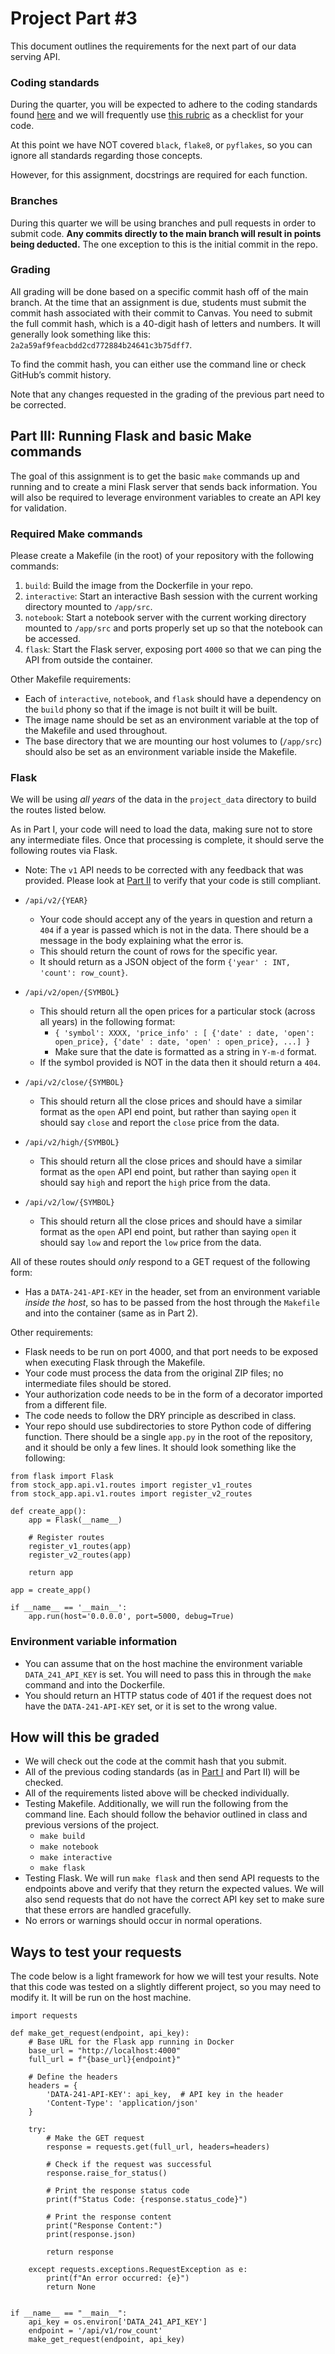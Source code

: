 # Project Part #3

This document outlines the requirements for the next part of our data serving API.

### Coding standards

During the quarter, you will be expected to adhere to the coding standards found [here](https://github.com/dsi-clinic/the-clinic/blob/main/coding-standards/coding-standards.md) and we will frequently use [this rubric](https://github.com/dsi-clinic/the-clinic/blob/main/rubrics/final-technical-cleanup.md) as a checklist for your code.

At this point we have NOT covered `black`, `flake8`, or `pyflakes`, so you can ignore all standards regarding those concepts.

However, for this assignment, docstrings are required for each function.

### Branches

During this quarter we will be using branches and pull requests in order to submit code. **Any commits directly to the main branch will result in points being deducted.** The one exception to this is the initial commit in the repo.

### Grading

All grading will be done based on a specific commit hash off of the main branch. At the time that an assignment is due, students must submit the commit hash associated with their commit to Canvas. You need to submit the full commit hash, which is a 40-digit hash of letters and numbers. It will generally look something like this: `2a2a59af9feacbdd2cd772884b24641c3b75dff7`.

To find the commit hash, you can either use the command line or check GitHub’s commit history.

Note that any changes requested in the grading of the previous part need to be corrected.

## Part III: Running Flask and basic Make commands

The goal of this assignment is to get the basic `make` commands up and running and to create a mini Flask server that sends back information. You will also be required to leverage environment variables to create an API key for validation.

### Required Make commands

Please create a Makefile (in the root) of your repository with the following commands:

1. `build`: Build the image from the Dockerfile in your repo.
2. `interactive`: Start an interactive Bash session with the current working directory mounted to `/app/src`.
3. `notebook`: Start a notebook server with the current working directory mounted to `/app/src` and ports properly set up so that the notebook can be accessed.
4. `flask`: Start the Flask server, exposing port `4000` so that we can ping the API from outside the container.


Other Makefile requirements:
- Each of `interactive`, `notebook`, and `flask` should have a dependency on the `build` phony so that if the image is not built it will be built.
- The image name should be set as an environment variable at the top of the Makefile and used throughout.
- The base directory that we are mounting our host volumes to (`/app/src`) should also be set as an environment variable inside the Makefile.

### Flask

We will be using _all years_ of the data in the `project_data` directory to build the routes listed below.

As in Part I, your code will need to load the data, making sure not to store any intermediate files. Once that processing is complete, it should serve the following routes via Flask.

- Note: The `v1` API needs to be corrected with any feedback that was provided. Please look at [Part II](part_2.md) to verify that your code is still compliant.

- `/api/v2/{YEAR}`
  - Your code should accept any of the years in question and return a `404` if a year is passed which is not in the data. There should be a message in the body explaining what the error is.
  - This should return the count of rows for the specific year.
  - It should return as a JSON object of the form `{'year' : INT, 'count': row_count}`.
- `/api/v2/open/{SYMBOL}`
  - This should return all the open prices for a particular stock (across all years) in the following format:
    - `{ 'symbol': XXXX, 'price_info' : [ {'date' : date, 'open': open_price}, {'date' : date, 'open' : open_price}, ...] }`
    - Make sure that the date is formatted as a string in `Y-m-d` format.
  - If the symbol provided is NOT in the data then it should return a `404`.
- `/api/v2/close/{SYMBOL}`
  - This should return all the close prices and should have a similar format as the `open` API end point, but rather than saying `open` it should say `close` and report the `close` price from the data.
- `/api/v2/high/{SYMBOL}`
  - This should return all the close prices and should have a similar format as the `open` API end point, but rather than saying `open` it should say `high` and report the `high` price from the data.
- `/api/v2/low/{SYMBOL}`
  - This should return all the close prices and should have a similar format as the `open` API end point, but rather than saying `open` it should say `low` and report the `low` price from the data.

All of these routes should _only_ respond to a GET request of the following form:
- Has a `DATA-241-API-KEY` in the header, set from an environment variable _inside the host_, so has to be passed from the host through the `Makefile` and into the container (same as in Part 2).

Other requirements:
- Flask needs to be run on port 4000, and that port needs to be exposed when executing Flask through the Makefile.
- Your code must process the data from the original ZIP files; no intermediate files should be stored.
- Your authorization code needs to be in the form of a decorator imported from a different file.
- The code needs to follow the DRY principle as described in class.
- Your repo should use subdirectories to store Python code of differing function. There should be a single `app.py` in the root of the repository, and it should be only a few lines. It should look something like the following:

```
from flask import Flask
from stock_app.api.v1.routes import register_v1_routes
from stock_app.api.v1.routes import register_v2_routes

def create_app():
    app = Flask(__name__)

    # Register routes
    register_v1_routes(app)
    register_v2_routes(app)
    
    return app

app = create_app()

if __name__ == '__main__':
    app.run(host='0.0.0.0', port=5000, debug=True)

```

### Environment variable information

- You can assume that on the host machine the environment variable `DATA_241_API_KEY` is set. You will need to pass this in through the `make` command and into the Dockerfile.
- You should return an HTTP status code of 401 if the request does not have the `DATA-241-API-KEY` set, or it is set to the wrong value.

## How will this be graded

- We will check out the code at the commit hash that you submit.
- All of the previous coding standards (as in [Part I](part_1_rubric.md) and Part II) will be checked.
- All of the requirements listed above will be checked individually.
- Testing Makefile. Additionally, we will run the following from the command line. Each should follow the behavior outlined in class and previous versions of the project.
  - `make build` 
  - `make notebook`
  - `make interactive`
  - `make flask`
- Testing Flask. We will run `make flask` and then send API requests to the endpoints above and verify that they return the expected values. We will also send requests that do not have the correct API key set to make sure that these errors are handled gracefully.
- No errors or warnings should occur in normal operations.

## Ways to test your requests

The code below is a light framework for how we will test your results. Note that this code was tested on a slightly different project, so you may need to modify it. It will be run on the host machine.

```
import requests

def make_get_request(endpoint, api_key):
    # Base URL for the Flask app running in Docker
    base_url = "http://localhost:4000"  
    full_url = f"{base_url}{endpoint}"

    # Define the headers
    headers = {
        'DATA-241-API-KEY': api_key,  # API key in the header
        'Content-Type': 'application/json'
    }

    try:
        # Make the GET request
        response = requests.get(full_url, headers=headers)
        
        # Check if the request was successful
        response.raise_for_status()
        
        # Print the response status code
        print(f"Status Code: {response.status_code}")
        
        # Print the response content
        print("Response Content:")
        print(response.json)
        
        return response

    except requests.exceptions.RequestException as e:
        print(f"An error occurred: {e}")
        return None


if __name__ == "__main__":
    api_key = os.environ['DATA_241_API_KEY']
    endpoint = '/api/v1/row_count'
    make_get_request(endpoint, api_key)

```